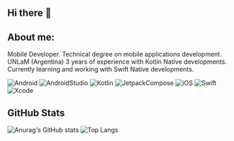 ## Hi there 👋

##  About me:

Mobile Developer.
Technical degree on mobile applications development. UNLaM (Argentina)
3 years of experience with Kotlin Native developments.
Currently learning and working with Swift Native developments.

![Android](https://img.shields.io/badge/Android-Green?style=plastic&logo=android&logoColor=white)
![AndroidStudio](https://img.shields.io/badge/AndroidStudio-limegreen?style=plastic&logo=androidstudio&logoColor=white)
![Kotlin](https://img.shields.io/badge/Kotlin-purple?style=plastic&logo=kotlin&logoColor=white)
![JetpackCompose](https://img.shields.io/badge/JetpackCompose-deepskyblue?style=plastic&logo=jetpackcompose&logoColor=white)
![iOS](https://img.shields.io/badge/iOS-orange?style=plastic&logo=apple&logoColor=white)
![Swift](https://img.shields.io/badge/Swift-orange?style=plastic&logo=swift&logoColor=white)
![Xcode](https://img.shields.io/badge/Xcode-blue?style=plastic&logo=xcode&logoColor=white)

##  GitHub Stats

![Anurag's GitHub stats](https://github-readme-stats.vercel.app/api?username=lucianodelaiglesia&show_icons=true&theme=transparent)
![Top Langs](https://github-readme-stats.vercel.app/api/top-langs/?username=lucianodelaiglesia&layout=compact&theme=transparent)
